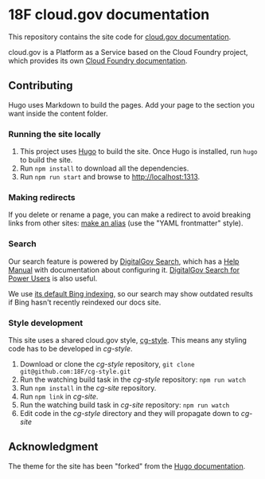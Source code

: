 # 18F cloud.gov documentation

This repository contains the site code for [cloud.gov documentation](https://docs.cloud.gov/).

cloud.gov is a Platform as a Service based on the Cloud Foundry project, which provides its own [Cloud Foundry documentation](http://docs.cloudfoundry.org/).

## Contributing

Hugo uses Markdown to build the pages. Add your page to the section you want inside the content folder.

### Running the site locally

1. This project uses [Hugo](https://gohugo.io) to build the site. Once Hugo is installed, run `hugo` to build the site.
1. Run `npm install` to download all the dependencies.
1. Run `npm run start` and browse to [http://localhost:1313](http://localhost:1313).

### Making redirects

If you delete or rename a page, you can make a redirect to avoid breaking links from other sites: [make an alias](https://gohugo.io/extras/aliases/) (use the "YAML frontmatter" style).

### Search

Our search feature is powered by [DigitalGov Search](http://search.digitalgov.gov/), which has a [Help Manual](http://search.digitalgov.gov/manual/index.html) with documentation about configuring it. [DigitalGov Search for Power Users](http://search.digitalgov.gov/blog/power-users-recap.html) is also useful.

We use [its default Bing indexing](http://search.digitalgov.gov/manual/content-overview.html), so our search may show outdated results if Bing hasn't recently reindexed our docs site.

### Style development

This site uses a shared cloud.gov style, [cg-style](https://github.com/18F/cg-style). This means any styling code has to be developed in *cg-style*.

1. Download or clone the *cg-style* repository, `git clone git@github.com:18F/cg-style.git`
2. Run the watching build task in the *cg-style* repository: `npm run watch`
3. Run `npm install` in the *cg-site* repository.
4. Run `npm link` in *cg-site*.
5. Run the watching build task in *cg-site* repository: `npm run watch`
6. Edit code in the *cg-style* directory and they will propagate down to *cg-site*

## Acknowledgment

The theme for the site has been "forked" from the [Hugo documentation](https://gohugo.io/overview/introduction/).
